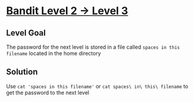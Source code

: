 # [Bandit Level 2 → Level 3](https://overthewire.org/wargames/bandit/bandit3.html)
## Level Goal

The password for the next level is stored in a file called `spaces in this filename` located in the home directory

## Solution

Use `cat 'spaces in this filename'` or `cat spaces\ in\ this\ filename` to get the password to the next level
